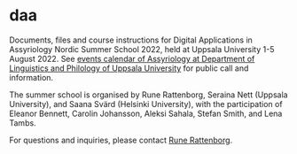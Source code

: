 # daa
Documents, files and course instructions for Digital Applications in Assyriology Nordic Summer School 2022, held at Uppsala University 1-5 August 2022. See [events calendar of Assyriology at Department of Linguistics and Philology of Uppsala University](https://www.lingfil.uu.se/research/assyriology/events#daa-summer-school) for public call and information.

The summer school is organised by Rune Rattenborg, Seraina Nett (Uppsala University), and Saana Svärd (Helsinki University), with the participation of Eleanor Bennett, Carolin Johansson, Aleksi Sahala, Stefan Smith, and Lena Tambs.

For questions and inquiries, please contact [Rune Rattenborg](rune.rattenborg@lingfil.uu.se).
